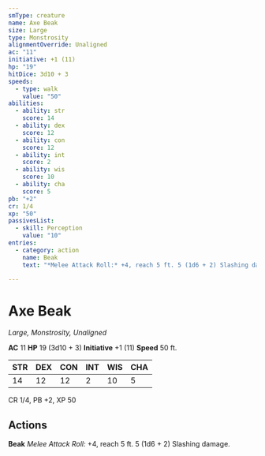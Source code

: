```yaml
---
smType: creature
name: Axe Beak
size: Large
type: Monstrosity
alignmentOverride: Unaligned
ac: "11"
initiative: +1 (11)
hp: "19"
hitDice: 3d10 + 3
speeds:
  - type: walk
    value: "50"
abilities:
  - ability: str
    score: 14
  - ability: dex
    score: 12
  - ability: con
    score: 12
  - ability: int
    score: 2
  - ability: wis
    score: 10
  - ability: cha
    score: 5
pb: "+2"
cr: 1/4
xp: "50"
passivesList:
  - skill: Perception
    value: "10"
entries:
  - category: action
    name: Beak
    text: "*Melee Attack Roll:* +4, reach 5 ft. 5 (1d6 + 2) Slashing damage."

---
```


# Axe Beak
*Large, Monstrosity, Unaligned*

**AC** 11
**HP** 19 (3d10 + 3)
**Initiative** +1 (11)
**Speed** 50 ft.

| STR | DEX | CON | INT | WIS | CHA |
| --- | --- | --- | --- | --- | --- |
| 14 | 12 | 12 | 2 | 10 | 5 |

CR 1/4, PB +2, XP 50

## Actions

**Beak**
*Melee Attack Roll:* +4, reach 5 ft. 5 (1d6 + 2) Slashing damage.
